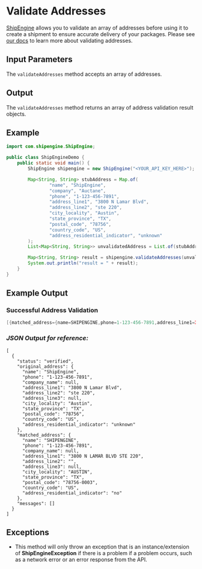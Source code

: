Validate Addresses
==================
[ShipEngine](www.shipengine.com) allows you to validate an array of addresses before using it to create a shipment to
ensure accurate delivery of your packages. Please see [our docs](https://www.shipengine.com/docs/addresses/validation/)
to learn more about validating addresses.

Input Parameters
----------------

The `validateAddresses` method accepts an array of addresses.

Output
------
The `validateAddresses` method returns an array of address validation result objects.

Example
-------

```java
import com.shipengine.ShipEngine;

public class ShipEngineDemo {
    public static void main() {
        ShipEngine shipengine = new ShipEngine("<YOUR_API_KEY_HERE>");

        Map<String, String> stubAddress = Map.of(
                "name", "ShipEngine",
                "company", "Auctane",
                "phone", "1-123-456-7891",
                "address_line1", "3800 N Lamar Blvd",
                "address_line2", "ste 220",
                "city_locality", "Austin",
                "state_province", "TX",
                "postal_code", "78756",
                "country_code", "US",
                "address_residential_indicator", "unknown"
        );
        List<Map<String, String>> unvalidatedAddress = List.of(stubAddress);

        Map<String, String> result = shipengine.validateAddresses(unvalidatedAddress);
        System.out.println("result = " + result);
    }
} 
```

Example Output
--------------

### Successful Address Validation

```java
[{matched_address={name=SHIPENGINE,phone=1-123-456-7891,address_line1=3800N LAMAR BLVD STE 220,address_line2=,city_locality=AUSTIN,state_province=TX,postal_code=78756-0003,country_code=US,address_residential_indicator=no},original_address={name=ShipEngine,phone=1-123-456-7891,address_line1=3800N Lamar Blvd,address_line2=ste 220,city_locality=Austin,state_province=TX,postal_code=78756,country_code=US,address_residential_indicator=unknown},messages=[],status=verified}]
```

### *JSON Output for reference:*

```json5
[
  {
    "status": "verified",
    "original_address": {
      "name": "ShipEngine",
      "phone": "1-123-456-7891",
      "company_name": null,
      "address_line1": "3800 N Lamar Blvd",
      "address_line2": "ste 220",
      "address_line3": null,
      "city_locality": "Austin",
      "state_province": "TX",
      "postal_code": "78756",
      "country_code": "US",
      "address_residential_indicator": "unknown"
    },
    "matched_address": {
      "name": "SHIPENGINE",
      "phone": "1-123-456-7891",
      "company_name": null,
      "address_line1": "3800 N LAMAR BLVD STE 220",
      "address_line2": "",
      "address_line3": null,
      "city_locality": "AUSTIN",
      "state_province": "TX",
      "postal_code": "78756-0003",
      "country_code": "US",
      "address_residential_indicator": "no"
    },
    "messages": []
  }
]
```

Exceptions
----------

- This method will only throw an exception that is an instance/extension of **ShipEngineException** if there is a
  problem if a problem occurs, such as a network error or an error response from the API.
